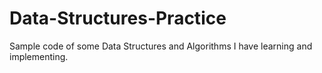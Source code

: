 # Data-Structures-Practice
Sample code of some Data Structures and Algorithms I have learning and implementing. 

